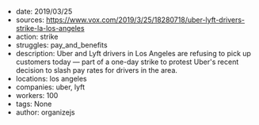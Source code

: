 - date: 2019/03/25
- sources: https://www.vox.com/2019/3/25/18280718/uber-lyft-drivers-strike-la-los-angeles
- action: strike
- struggles: pay_and_benefits
- description: Uber and Lyft drivers in Los Angeles are refusing to pick up customers today — part of a one-day strike to protest Uber's recent decision to slash pay rates for drivers in the area.
- locations: los angeles
- companies: uber, lyft
- workers: 100
- tags: None
- author: organizejs

